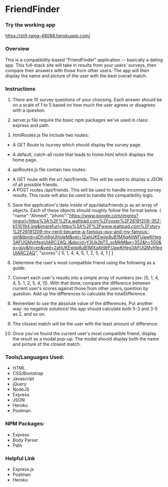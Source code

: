# FriendFinder

### Try the working app

https://still-taiga-48088.herokuapp.com/

### Overview
This is a compatibility-based "FriendFinder" application -- basically a dating app. This full-stack site will take in results from your users' surveys, then compare their answers with those from other users. The app will then display the name and picture of the user with the best overall match.

### Instructions

1. There are 10 survey questions of your choosing. Each answer should be on a scale of 1 to 5 based on how much the user agrees or disagrees with a
question.

2. server.js file require the basic npm packages we've used in class: express and path.

3. htmlRoutes.js file include two routes:

- A GET Route to /survey which should display the survey page.

- A default, catch-all route that leads to home.html which displays the home page.

4. apiRoutes.js file contain two routes:

- A GET route with the url /api/friends. This will be used to display a JSON of all possible friends.
- A POST routes /api/friends. This will be used to handle incoming survey results. This route will also be used to handle the compatibility logic.

5. Save the application's data inside of app/data/friends.js as an array of objects. Each of these objects should roughly follow the format below. { "name":"Ahmed", "photo":"https://www.google.com/imgres?imgurl=https%3A%2F%2Fa.wattpad.com%2Fcover%2F26191209-352-k510194.jpg&imgrefurl=https%3A%2F%2Fwww.wattpad.com%2Fstory%2F26191209-my-nerd-became-a-famous-guy-and-my-famous-girl&tbnid=qDfyli6gUHoleM&vet=12ahUKEwiip8uB1MXqAhWFUawKHeg3AFUQMyhfegUIARC2AQ..i&docid=Y3Uk2bT5_scMkM&w=352&h=550&q=guy&hl=en&ved=2ahUKEwiip8uB1MXqAhWFUawKHeg3AFUQMyhfegUIARC2AQ", "scores":[ 5, 1, 4, 4, 5, 1, 2, 5, 4, 1 ] }

6. Determine the user's most compatible friend using the following as a guide:

7. Convert each user's results into a simple array of numbers (ex: [5, 1, 4, 4, 5, 1, 2, 5, 4, 1]).
With that done, compare the difference between current user's scores against those from other users, question by question. Add up the differences to calculate the totalDifference.

8. Remember to use the absolute value of the differences. Put another way: no negative solutions! the app should calculate both 5-3 and 3-5 as 2, and so on.

9. The closest match will be the user with the least amount of difference.

10. Once you've found the current user's most compatible friend, display the result as a modal pop-up.
The modal should display both the name and picture of the closest match.

### Tools/Languages Used:

- HTML
- CSS/Bootstrap
- Javascript
- jQuery
- NodeJS
- Express
- JSON
- Heroku
- Postman

### NPM Packages:
- Express
- Body Parser
- Path

### Helpful Link
- Express.js
- Postman
- Heroku
